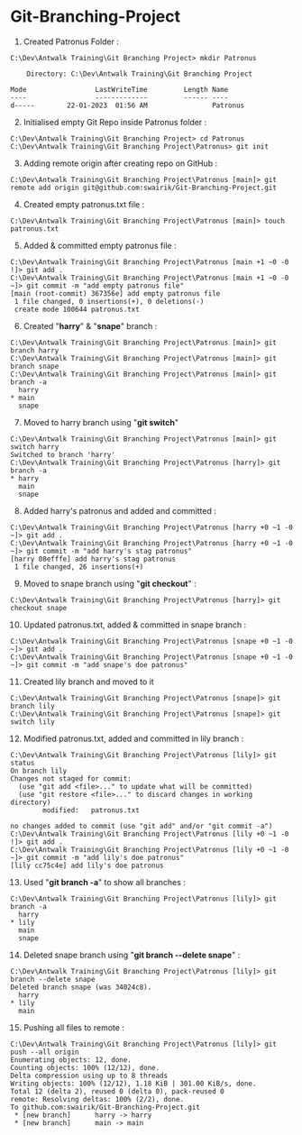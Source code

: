 # Git-Branching-Project

1. Created Patronus Folder :

```
C:\Dev\Antwalk Training\Git Branching Project> mkdir Patronus

    Directory: C:\Dev\Antwalk Training\Git Branching Project

Mode                 LastWriteTime         Length Name
----                 -------------         ------ ----
d-----        22-01-2023  01:56 AM                Patronus
```

2. Initialised empty Git Repo inside Patronus folder :

```
C:\Dev\Antwalk Training\Git Branching Project> cd Patronus
C:\Dev\Antwalk Training\Git Branching Project\Patronus> git init
```

3. Adding remote origin after creating repo on GitHub :

```
C:\Dev\Antwalk Training\Git Branching Project\Patronus [main]> git remote add origin git@github.com:swairik/Git-Branching-Project.git
```

4. Created empty patronus.txt file : 

```
C:\Dev\Antwalk Training\Git Branching Project\Patronus [main]> touch patronus.txt
```

5. Added & committed empty patronus file :

```
C:\Dev\Antwalk Training\Git Branching Project\Patronus [main +1 ~0 -0 !]> git add .
C:\Dev\Antwalk Training\Git Branching Project\Patronus [main +1 ~0 -0 ~]> git commit -m "add empty patronus file"
[main (root-commit) 367356e] add empty patronus file
 1 file changed, 0 insertions(+), 0 deletions(-)
 create mode 100644 patronus.txt
```

6. Created "**harry**" & "**snape**" branch :

```
C:\Dev\Antwalk Training\Git Branching Project\Patronus [main]> git branch harry
C:\Dev\Antwalk Training\Git Branching Project\Patronus [main]> git branch snape
C:\Dev\Antwalk Training\Git Branching Project\Patronus [main]> git branch -a
  harry
* main
  snape
```

7. Moved to harry branch using "**git switch**"

```
C:\Dev\Antwalk Training\Git Branching Project\Patronus [main]> git switch harry
Switched to branch 'harry'
C:\Dev\Antwalk Training\Git Branching Project\Patronus [harry]> git branch -a
* harry
  main
  snape
```

8. Added harry's patronus and added and committed : 

```
C:\Dev\Antwalk Training\Git Branching Project\Patronus [harry +0 ~1 -0 ~]> git add .
C:\Dev\Antwalk Training\Git Branching Project\Patronus [harry +0 ~1 -0 ~]> git commit -m "add harry's stag patronus"
[harry 08efffe] add harry's stag patronus
 1 file changed, 26 insertions(+)
```

9. Moved to snape branch using "**git checkout**" : 

```
C:\Dev\Antwalk Training\Git Branching Project\Patronus [harry]> git checkout snape
```

10. Updated patronus.txt, added & committed in snape branch : 

```
C:\Dev\Antwalk Training\Git Branching Project\Patronus [snape +0 ~1 -0 ~]> git add .
C:\Dev\Antwalk Training\Git Branching Project\Patronus [snape +0 ~1 -0 ~]> git commit -m "add snape's doe patronus"
```

11. Created lily branch and moved to it

```
C:\Dev\Antwalk Training\Git Branching Project\Patronus [snape]> git branch lily
C:\Dev\Antwalk Training\Git Branching Project\Patronus [snape]> git switch lily
```

12. Modified patronus.txt, added and committed in lily branch :

```
C:\Dev\Antwalk Training\Git Branching Project\Patronus [lily]> git status
On branch lily
Changes not staged for commit:
  (use "git add <file>..." to update what will be committed)
  (use "git restore <file>..." to discard changes in working directory)
        modified:   patronus.txt

no changes added to commit (use "git add" and/or "git commit -a")
C:\Dev\Antwalk Training\Git Branching Project\Patronus [lily +0 ~1 -0 !]> git add .
C:\Dev\Antwalk Training\Git Branching Project\Patronus [lily +0 ~1 -0 ~]> git commit -m "add lily's doe patronus"
[lily cc75c4e] add lily's doe patronus
```

13. Used "**git branch -a**" to show all branches : 

```
C:\Dev\Antwalk Training\Git Branching Project\Patronus [lily]> git branch -a
  harry
* lily
  main
  snape
```

14. Deleted snape branch using "**git branch --delete snape**" :

```
C:\Dev\Antwalk Training\Git Branching Project\Patronus [lily]> git branch --delete snape
Deleted branch snape (was 34024c8).
  harry
* lily
  main
```

15. Pushing all files to remote : 

```
C:\Dev\Antwalk Training\Git Branching Project\Patronus [lily]> git push --all origin
Enumerating objects: 12, done.
Counting objects: 100% (12/12), done.
Delta compression using up to 8 threads
Writing objects: 100% (12/12), 1.18 KiB | 301.00 KiB/s, done.
Total 12 (delta 2), reused 0 (delta 0), pack-reused 0
remote: Resolving deltas: 100% (2/2), done.
To github.com:swairik/Git-Branching-Project.git
 * [new branch]      harry -> harry
 * [new branch]      main -> main
```
